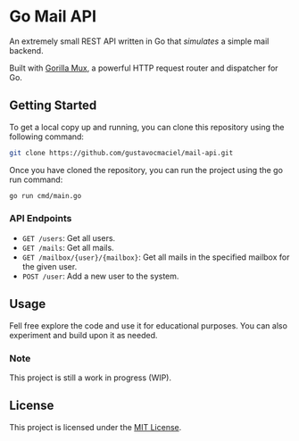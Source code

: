 # Go Mail API

An extremely small REST API  written in Go that *simulates* a simple mail backend.

Built with [Gorilla Mux](https://github.com/gorilla/mux), a powerful HTTP request router and dispatcher for Go.


## Getting Started

To get a local copy up and running, you can clone this repository using the following command:

```bash
git clone https://github.com/gustavocmaciel/mail-api.git
```

 Once you have cloned the repository, you can run the project using the go run command:

 ```bash
 go run cmd/main.go
 ```

### API Endpoints

- `GET /users`: Get all users.
- `GET /mails`: Get all mails.
- `GET /mailbox/{user}/{mailbox}`: Get all mails in the specified mailbox for the given user.
- `POST /user`: Add a new user to the system.

## Usage

Fell free explore the code and use it for educational purposes. You can also experiment and build upon it as needed.

### Note

This project is still a work in progress (WIP).

## License

This project is licensed under the [MIT License](LICENSE).
